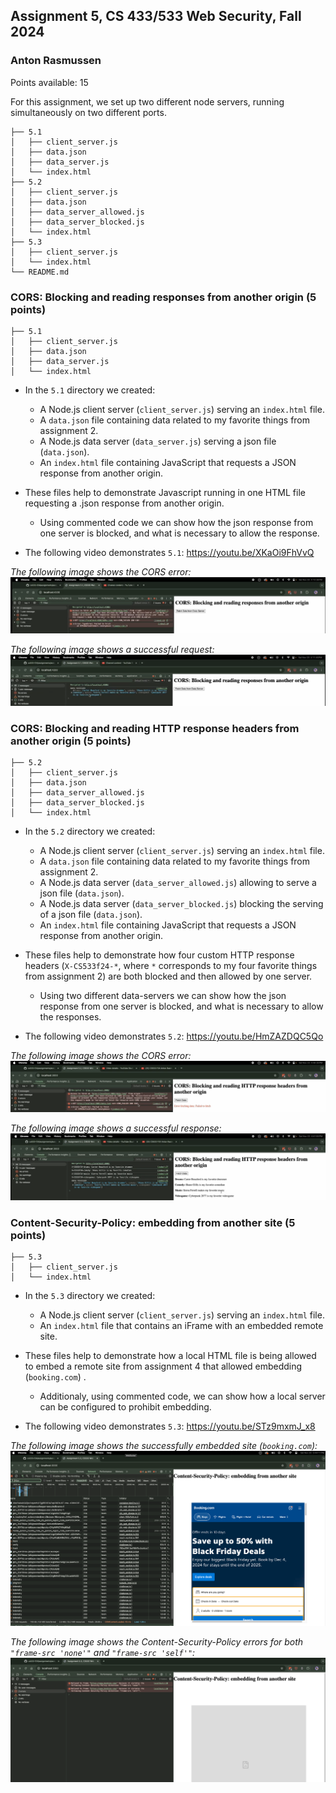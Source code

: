 ## Assignment 5, CS 433/533 Web Security, Fall 2024

### Anton Rasmussen

Points available: 15

For this assignment, we set up two different node servers, running simultaneously on two different ports.

```
├── 5.1
│   ├── client_server.js
│   ├── data.json
│   ├── data_server.js
│   └── index.html
├── 5.2
│   ├── client_server.js
│   ├── data.json
│   ├── data_server_allowed.js
│   ├── data_server_blocked.js
│   └── index.html
├── 5.3
│   ├── client_server.js
│   └── index.html
└── README.md
```

### CORS: Blocking and reading responses from another origin (5 points)
```
├── 5.1
│   ├── client_server.js
│   ├── data.json
│   ├── data_server.js
│   └── index.html
```
* In the ```5.1``` directory we created:
    - A Node.js client server (`client_server.js`) serving an `index.html` file.
    - A `data.json` file containing data related to my favorite things from assignment 2.
    - A Node.js data server (`data_server.js`) serving a json file (`data.json`).
    - An `index.html` file containing JavaScript that requests a JSON response from another origin.

* These files help to demonstrate Javascript running in one HTML file requesting a .json response from another origin. 
    - Using commented code we can show how the json response from one server is blocked, and what is necessary to allow the response.

* The following video demonstrates `5.1`: https://youtu.be/XKaOi9FhVvQ

*The following image shows the CORS error:*
![CORS Error](images/cors_error.png)

*The following image shows a successful request:*
![Success](images/cors_success.png)


### CORS: Blocking and reading HTTP response headers from another origin (5 points)
```
├── 5.2
│   ├── client_server.js
│   ├── data.json
│   ├── data_server_allowed.js
│   ├── data_server_blocked.js
│   └── index.html

```

* In the ```5.2``` directory we created:
    - A Node.js client server (`client_server.js`) serving an `index.html` file.
    - A `data.json` file containing data related to my favorite things from assignment 2.
    - A Node.js data server (`data_server_allowed.js`) allowing to serve a json file (`data.json`).
    - A Node.js data server (`data_server_blocked.js`) blocking the serving of a json file (`data.json`).
    - An `index.html` file containing JavaScript that requests a JSON response from another origin.

* These files help to demonstrate how four custom HTTP response headers (```X-CS533f24-*```, where ```*``` corresponds to my four favorite things from assignment 2) are both blocked and then allowed by one server.  
    - Using two different data-servers we can show how the json response from one server is blocked, and what is necessary to allow the responses.

* The following video demonstrates `5.2`: https://youtu.be/HmZAZDQC5Qo

*The following image shows the CORS error:*
![CORS Blocked](images/cors_blocked.png)

*The following image shows a successful response:*
![CORS Allowed](images/cors_allowed.png)


### Content-Security-Policy: embedding from another site (5 points)
```
├── 5.3
│   ├── client_server.js
│   └── index.html
```

* In the ```5.3``` directory we created:
    - A Node.js client server (`client_server.js`) serving an `index.html` file.
    - An `index.html` file that contains an iFrame with an embedded remote site.

* These files help to demonstrate how a local HTML file is being allowed to embed a remote site from assignment 4 that allowed embedding (`booking.com`) . 
    - Additionaly, using commented code, we can show how a local server can be configured to prohibit embedding.

* The following video demonstrates `5.3`: https://youtu.be/STz9mxmJ_x8

*The following image shows the successfully embedded site (`booking.com`):*
![Successfully Embedded Site](images/embedded_site.png)

*The following image shows the Content-Security-Policy errors for both `"frame-src 'none'"` and `"frame-src 'self'"`:*
![Content Security Policy Errors](images/content-security-policy.png)
